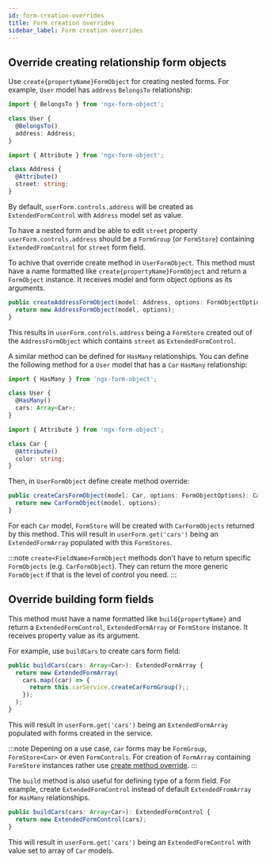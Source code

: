 ```yaml
---
id: form-creation-overrides
title: Form creation overrides
sidebar_label: Form creation overrides
---
```


## Override creating relationship form objects

Use `create{propertyName}FormObject` for creating nested forms. For example, `User` model has `address` `BelongsTo` relationship:

```ts title="user.model.ts"
import { BelongsTo } from 'ngx-form-object';

class User {
  @BelongsTo()
  address: Address;
}
```

```ts title="address.model.ts"
import { Attribute } from 'ngx-form-object';

class Address {
  @Attribute()
  street: string;
}
```

By default, `userForm.controls.address` will be created as `ExtendedFormControl` with `Address` model set as value.

To have a nested form and be able to edit `street` property `userForm.controls.address` should be a `FormGroup` (or `FormStore`) containing `ExtendedFromControl` for `street` form field.

To achive that override create method in `UserFormObject`. This method must have a name formatted like `create{propertyName}FormObject` and return a `FormObject` instance. It receives model and form object options as its arguments.

```ts title="user.form-object.ts"
public createAddressFormObject(model: Address, options: FormObjectOptions): AddressFormObject {
  return new AddressFormObject(model, options);
}
```
This results in `userForm.controls.address` being a `FormStore` created out of the `AddressFormObject` which contains `street` as `ExtendedFormControl`.

A similar method can be defined for `HasMany` relationships. You can define the following method for a `User` model that has a `Car` `HasMany` relationship:

```ts title="user.model.ts"
import { HasMany } from 'ngx-form-object';

class User {
  @HasMany()
  cars: Array<Car>;
}
```

```ts title="car.model.ts"
import { Attribute } from 'ngx-form-object';

class Car {
  @Attribute()
  color: string;
}
```

Then, in `UserFormObject` define create method override:

```ts title="user.form-object.ts"
public createCarsFormObject(model: Car, options: FormObjectOptions): CarFormObject {
  return new CarFormObject(model, options);
}
```
For each `Car` model, `FormStore` will be created with `CarFormObjects` returned by this method. This will result in `userForm.get('cars')` being an `ExtendedFormArray` populated with this `FormStores`.

:::note
`create<FieldName>FormObject` methods don't have to return specific `FormObjects` (e.g. `CarFormObject`). They can return the more generic `FormObject` if that is the level of control you need.
:::

## Override building form fields

This method must have a name formatted like `build{propertyName}` and return a `ExtendedFormControl`, `ExtendedFormArray` or `FormStore` instance. It receives property value as its argument.

For example, use `buildCars` to create cars form field:

```ts title="user.form-object.ts"
public buildCars(cars: Array<Car>): ExtendedFormArray {
  return new ExtendedFormArray(
    cars.map((car) => {
      return this.carService.createCarFormGroup();;
    });
  );
}
```
This will result in `userForm.get('cars')` being an `ExtendedFormArray` populated with forms created in the service.

:::note
Depening on a use case, `car` forms may be `FormGroup`, `FormStore<Car>` or even `FormControls`. For creation of `FormArray` containing `FormStore` instances rather use [create method override](#override-create-form-object-method).
:::

The `build` method is also useful for defining type of a form field. For example, create `ExtendedFormControl` instead of default `ExtendedFromArray` for `HasMany` relationships.

```ts title="user.form-object.ts"
public buildCars(cars: Array<Car>): ExtendedFormControl {
  return new ExtendedFormControl(cars);
}
```
This will result in `userForm.get('cars')` being an `ExtendedFormControl` with value set to array of `Car` models.
